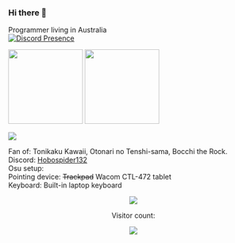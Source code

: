 ### Hi there 👋

Programmer living in Australia<br>
[![Discord Presence](https://lanyard.cnrad.dev/api/649892152398315540)](https://discord.com/users/649892152398315540) 
<p align="left">
  <img height="150px" src="https://github-readme-stats.vercel.app/api?username=hobospider132&layout=compact&show_icons=true&theme=tokyonight">
  <img height="150px" src="https://github-readme-stats.vercel.app/api/top-langs/?username=hobospider132&layout=compact&show_icons=true&theme=tokyonight">
</p>
<img src="http://github-profile-summary-cards.vercel.app/api/cards/profile-details?username=hobospider132&theme=tokyonight">

Fan of: Tonikaku Kawaii, Otonari no Tenshi-sama, Bocchi the Rock. <br>
Discord: <a href="https://www.discord.com/users/649892152398315540">Hobospider132</a> <br>
Osu setup: <br>
Pointing device: ~~Trackpad~~ Wacom CTL-472 tablet<br>
Keyboard: Built-in laptop keyboard <br>
<p align="center"><a href="https://osu.ppy.sh/users/Hobospider132"><img src="https://osu-sig.vercel.app/card?user=Hobospider132&mode=std&lang=en&round_avatar=true&animation=true&hue=200&skills=true"></a></p>

<p align="center">Visitor count: </p>
<p align="center"><img src="https://profile-counter.glitch.me/Hobospider132/count.svg"></p>


